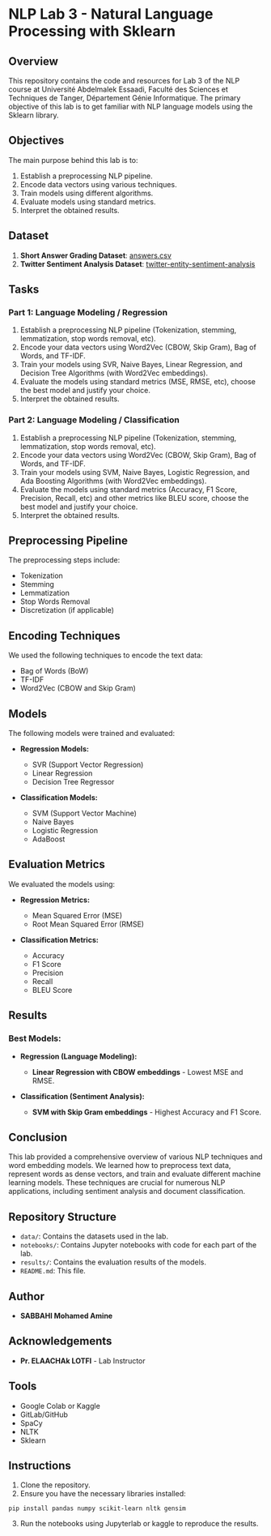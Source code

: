 # NLP Lab 3 - Natural Language Processing with Sklearn

## Overview

This repository contains the code and resources for Lab 3 of the NLP course at Université Abdelmalek Essaadi, Faculté des Sciences et Techniques de Tanger, Département Génie Informatique. The primary objective of this lab is to get familiar with NLP language models using the Sklearn library.

## Objectives

The main purpose behind this lab is to:
1. Establish a preprocessing NLP pipeline.
2. Encode data vectors using various techniques.
3. Train models using different algorithms.
4. Evaluate models using standard metrics.
5. Interpret the obtained results.

## Dataset

1. **Short Answer Grading Dataset**: [answers.csv](https://github.com/dbbrandt/short_answer_granding_capstone_project/blob/master/data/sag/answers.csv)
2. **Twitter Sentiment Analysis Dataset**: [twitter-entity-sentiment-analysis](https://www.kaggle.com/datasets/jp797498e/twitter-entity-sentiment-analysis)

## Tasks

### Part 1: Language Modeling / Regression

1. Establish a preprocessing NLP pipeline (Tokenization, stemming, lemmatization, stop words removal, etc).
2. Encode your data vectors using Word2Vec (CBOW, Skip Gram), Bag of Words, and TF-IDF.
3. Train your models using SVR, Naive Bayes, Linear Regression, and Decision Tree Algorithms (with Word2Vec embeddings).
4. Evaluate the models using standard metrics (MSE, RMSE, etc), choose the best model and justify your choice.
5. Interpret the obtained results.

### Part 2: Language Modeling / Classification

1. Establish a preprocessing NLP pipeline (Tokenization, stemming, lemmatization, stop words removal, etc).
2. Encode your data vectors using Word2Vec (CBOW, Skip Gram), Bag of Words, and TF-IDF.
3. Train your models using SVM, Naive Bayes, Logistic Regression, and Ada Boosting Algorithms (with Word2Vec embeddings).
4. Evaluate the models using standard metrics (Accuracy, F1 Score, Precision, Recall, etc) and other metrics like BLEU score, choose the best model and justify your choice.
5. Interpret the obtained results.

## Preprocessing Pipeline

The preprocessing steps include:
- Tokenization
- Stemming
- Lemmatization
- Stop Words Removal
- Discretization (if applicable)

## Encoding Techniques

We used the following techniques to encode the text data:
- Bag of Words (BoW)
- TF-IDF
- Word2Vec (CBOW and Skip Gram)

## Models

The following models were trained and evaluated:
- **Regression Models:**
  - SVR (Support Vector Regression)
  - Linear Regression
  - Decision Tree Regressor

- **Classification Models:**
  - SVM (Support Vector Machine)
  - Naive Bayes
  - Logistic Regression
  - AdaBoost

## Evaluation Metrics

We evaluated the models using:
- **Regression Metrics:**
  - Mean Squared Error (MSE)
  - Root Mean Squared Error (RMSE)

- **Classification Metrics:**
  - Accuracy
  - F1 Score
  - Precision
  - Recall
  - BLEU Score

## Results

### Best Models:

- **Regression (Language Modeling):** 
  - **Linear Regression with CBOW embeddings** - Lowest MSE and RMSE.
  
- **Classification (Sentiment Analysis):**
  - **SVM with Skip Gram embeddings** - Highest Accuracy and F1 Score.

## Conclusion

This lab provided a comprehensive overview of various NLP techniques and word embedding models. We learned how to preprocess text data, represent words as dense vectors, and train and evaluate different machine learning models. These techniques are crucial for numerous NLP applications, including sentiment analysis and document classification.

## Repository Structure

- `data/`: Contains the datasets used in the lab.
- `notebooks/`: Contains Jupyter notebooks with code for each part of the lab.
- `results/`: Contains the evaluation results of the models.
- `README.md`: This file.

## Author

- **SABBAHI Mohamed Amine**

## Acknowledgements

- **Pr. ELAACHAk LOTFI** - Lab Instructor

## Tools

- Google Colab or Kaggle
- GitLab/GitHub
- SpaCy
- NLTK
- Sklearn

## Instructions

1. Clone the repository.
2. Ensure you have the necessary libraries installed:
```
pip install pandas numpy scikit-learn nltk gensim
```
3. Run the notebooks using Jupyterlab or kaggle to reproduce the results.

